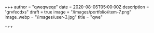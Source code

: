 +++
author = "qweqweqe"
date = 2020-08-06T05:00:00Z
description = "grvfecdxs"
draft = true
image = "/images/portfolio/item-7.png"
image_webp = "/images/user-3.jpg"
title = "qwe"

+++

